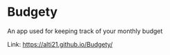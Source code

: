 # Budgety
 An app used for keeping track of your monthly budget
 
 Link: https://alti21.github.io/Budgety/
